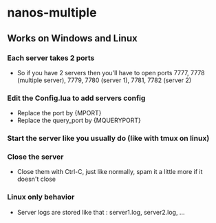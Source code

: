 # nanos-multiple
## Works on Windows and Linux

### Each server takes 2 ports
* So if you have 2 servers then you'll have to open ports 7777, 7778 (multiple server), 7779, 7780 (server 1), 7781, 7782 (server 2)

### Edit the Config.lua to add servers config
* Replace the port by {MPORT}
* Replace the query_port by {MQUERYPORT}

### Start the server like you usually do (like with tmux on linux)

### Close the server
* Close them with Ctrl-C, just like normally, spam it a little more if it doesn't close

### Linux only behavior
* Server logs are stored like that : server1.log, server2.log, ...